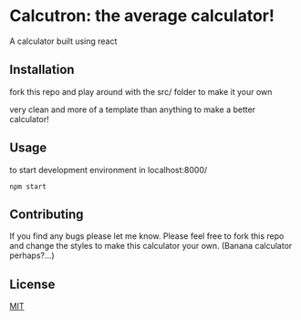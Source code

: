 # Calcutron: the average calculator!

A calculator built using react
## Installation

fork this repo and play around with the src/ folder to make it your own

very clean and more of a template than anything to make a better calculator!

## Usage
to start development environment in localhost:8000/

```
npm start
```

## Contributing
If you find any bugs please let me know. Please feel free to fork this repo and change the styles to make this calculator your own. (Banana calculator perhaps?...)


## License
[MIT](https://choosealicense.com/licenses/mit/)
